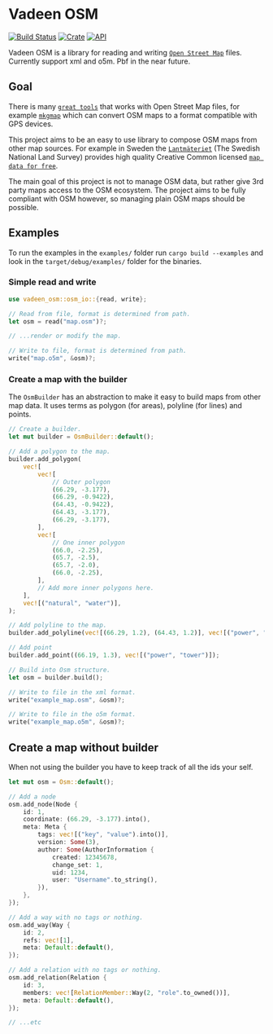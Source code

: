 # Vadeen OSM

[![Build Status](https://travis-ci.com/FelixStridsberg/vadeen_osm.svg?branch=master)](https://travis-ci.com/FelixStridsberg/vadeen_osm)
[![Crate](https://img.shields.io/crates/v/vadeen_osm.svg)](https://crates.io/crates/vadeen_osm)
[![API](https://docs.rs/vadeen_osm/badge.svg)](https://docs.rs/vadeen_osm)


Vadeen OSM is a library for reading and writing [`Open Street Map`] files.
Currently support xml and o5m. Pbf in the near future.

## Goal
There is many [`great tools`] that works with Open Street Map files, for example [`mkgmap`] which can convert OSM maps to a
format compatible with GPS devices.

This project aims to be an easy to use library to compose OSM maps from other map sources. For example in Sweden the
[`Lantmäteriet`] (The Swedish National Land Survey) provides high quality Creative Common licensed [`map data for free`].

The main goal of this project is not to manage OSM data, but rather give 3rd party maps access to the OSM ecosystem.
The project aims to be fully compliant with OSM however, so managing plain OSM maps should be possible.

## Examples
To run the examples in the `examples/` folder run `cargo build --examples` and look in the
`target/debug/examples/` folder for the binaries.

### Simple read and write
```rust
use vadeen_osm::osm_io::{read, write};

// Read from file, format is determined from path.
let osm = read("map.osm")?;

// ...render or modify the map.

// Write to file, format is determined from path.
write("map.o5m", &osm)?;
```

### Create a map with the builder
The `OsmBuilder` has an abstraction to make it easy to build maps from other map data. It uses
terms as polygon (for areas), polyline (for lines) and points.
```rust
// Create a builder.
let mut builder = OsmBuilder::default();

// Add a polygon to the map.
builder.add_polygon(
    vec![
        vec![
            // Outer polygon
            (66.29, -3.177),
            (66.29, -0.9422),
            (64.43, -0.9422),
            (64.43, -3.177),
            (66.29, -3.177),
        ],
        vec![
            // One inner polygon
            (66.0, -2.25),
            (65.7, -2.5),
            (65.7, -2.0),
            (66.0, -2.25),
        ],
        // Add more inner polygons here.
    ],
    vec![("natural", "water")],
);

// Add polyline to the map.
builder.add_polyline(vec![(66.29, 1.2), (64.43, 1.2)], vec![("power", "line")]);

// Add point
builder.add_point((66.19, 1.3), vec![("power", "tower")]);

// Build into Osm structure.
let osm = builder.build();

// Write to file in the xml format.
write("example_map.osm", &osm)?;

// Write to file in the o5m format.
write("example_map.o5m", &osm)?;
```

## Create a map without builder
When not using the builder you have to keep track of all the ids your self.
```rust
let mut osm = Osm::default();

// Add a node
osm.add_node(Node {
    id: 1,
    coordinate: (66.29, -3.177).into(),
    meta: Meta {
        tags: vec![("key", "value").into()],
        version: Some(3),
        author: Some(AuthorInformation {
            created: 12345678,
            change_set: 1,
            uid: 1234,
            user: "Username".to_string(),
        }),
    },
});

// Add a way with no tags or nothing.
osm.add_way(Way {
    id: 2,
    refs: vec![1],
    meta: Default::default(),
});

// Add a relation with no tags or nothing.
osm.add_relation(Relation {
    id: 3,
    members: vec![RelationMember::Way(2, "role".to_owned())],
    meta: Default::default(),
});

// ...etc
```

[`Open Street Map`]: https://wiki.openstreetmap.org/wiki/OSM_file_formats
[`mkgmap`]: http://www.mkgmap.org.uk/
[`great tools`]: https://wiki.openstreetmap.org/wiki/Software/Desktop
[`Lantmäteriet`]: https://en.wikipedia.org/wiki/Lantm%C3%A4teriet
[`map data for free`]: https://www.lantmateriet.se/en/maps-and-geographic-information/open-geodata/
